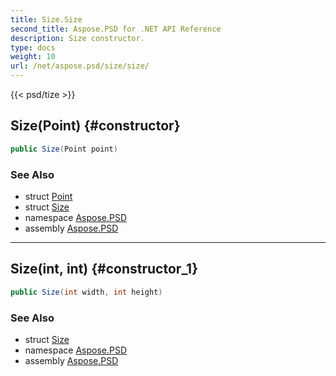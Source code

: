 ```yaml
---
title: Size.Size
second_title: Aspose.PSD for .NET API Reference
description: Size constructor. 
type: docs
weight: 10
url: /net/aspose.psd/size/size/
---
```

{{< psd/tize >}}
## Size(Point) {#constructor}

```csharp
public Size(Point point)
```

### See Also

* struct [Point](../../point/)
* struct [Size](../)
* namespace [Aspose.PSD](../../size/)
* assembly [Aspose.PSD](../../../)

---

## Size(int, int) {#constructor_1}

```csharp
public Size(int width, int height)
```

### See Also

* struct [Size](../)
* namespace [Aspose.PSD](../../size/)
* assembly [Aspose.PSD](../../../)



